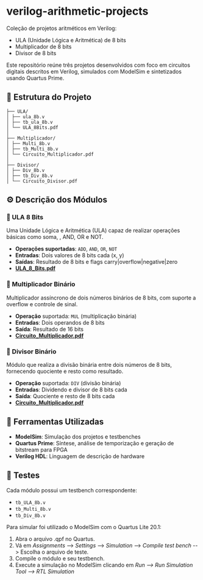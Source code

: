 # verilog-arithmetic-projects
Coleção de projetos aritméticos em Verilog:
- ULA (Unidade Lógica e Aritmética) de 8 bits
- Multiplicador de 8 bits
- Divisor de 8 bits

Este repositório reúne três projetos desenvolvidos com foco em circuitos digitais descritos em Verilog, simulados com ModelSim e sintetizados usando Quartus Prime.


## 📁 Estrutura do Projeto
```
├── ULA/
│ ├── ula_8b.v
│ ├── tb_ula_8b.v
│ └── ULA_8Bits.pdf
│
├── Multiplicador/
│ ├── Multi_8b.v
│ ├── tb_Multi_8b.v
│ └── Circuito_Multiplicador.pdf
│
├── Divisor/
│ ├── Div_8b.v
│ ├── tb_Div_8b.v
│ └── Circuito_Divisor.pdf
````

## ⚙️ Descrição dos Módulos

### 🔸 ULA 8 Bits
Uma Unidade Lógica e Aritmética (ULA) capaz de realizar operações básicas como soma, , AND, OR e NOT.

-  **Operações suportadas**: `ADD`, `AND`, `OR`, `NOT`
-  **Entradas**: Dois valores de 8 bits cada (x, y)
-  **Saídas**: Resultado de 8 bits e flags carry|overflow|negative|zero
-  **[ULA_8_Bits.pdf](https://github.com/thiagocordeirum/verilog-arithmetic-projects/blob/main/ULA/ULA_8_Bits.pdf)**

### 🔸 Multiplicador Binário
Multiplicador assíncrono de dois números binários de 8 bits, com suporte a overflow e controle de sinal.

-  **Operação** suportada: `MUL` (multiplicação binária)
-  **Entradas**: Dois operandos de 8 bits
-  **Saída**: Resultado de 16 bits
-  **[Circuito_Multiplicador.pdf](https://github.com/thiagocordeirum/verilog-arithmetic-projects/blob/main/Multiplicador/Circuito_Multiplicador.pdf)**


### 🔸 Divisor Binário
Módulo que realiza a divisão binária entre dois números de 8 bits, fornecendo quociente e resto como resultado.

-  **Operação** suportada: `DIV` (divisão binária)
-  **Entradas**: Dividendo e divisor de 8 bits cada
-  **Saída**: Quociente e resto de 8 bits cada
-  **[Circuito_Multiplicador.pdf](https://github.com/thiagocordeirum/verilog-arithmetic-projects/blob/main/Divisor/Circuito_Divisor.pdf)**


## 🧰 Ferramentas Utilizadas

- **ModelSim**: Simulação dos projetos e testbenches
- **Quartus Prime**: Síntese, análise de temporização e geração de bitstream para FPGA
- **Verilog HDL**: Linguagem de descrição de hardware


## 🧪 Testes

Cada módulo possui um testbench correspondente:

* `tb_ULA_8b.v`
* `tb_Multi_8b.v`
* `tb_Div_8b.v`

Para simular foi utilizado o ModelSim com o Quartus Lite 20.1:

1. Abra o arquivo .qpf no Quartus.
2. Vá em *Assignments* --> *Settings* --> *Simulation* --> *Compile test bench* --> Escolha o arquivo de teste.
3. Compile o módulo e seu testbench.
4. Execute a simulação no ModelSim clicando em *Run --> Run Simulation Tool --> RTL Simulation*
